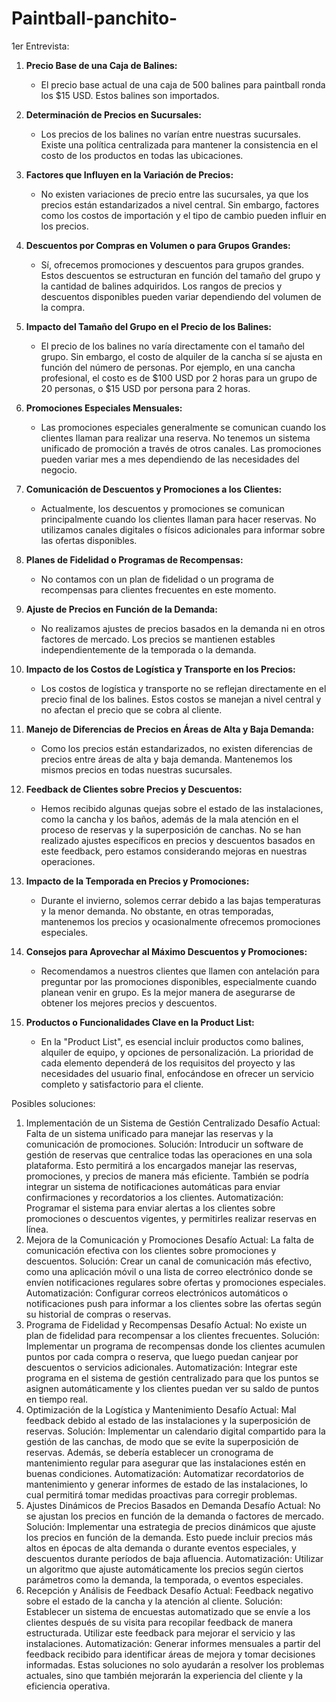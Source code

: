 # Paintball-panchito-

1er Entrevista:

1. **Precio Base de una Caja de Balines:**
   - El precio base actual de una caja de 500 balines para paintball ronda los $15 USD. Estos balines son importados.

2. **Determinación de Precios en Sucursales:**
   - Los precios de los balines no varían entre nuestras sucursales. Existe una política centralizada para mantener la consistencia en el costo de los productos en todas las ubicaciones.

3. **Factores que Influyen en la Variación de Precios:**
   - No existen variaciones de precio entre las sucursales, ya que los precios están estandarizados a nivel central. Sin embargo, factores como los costos de importación y el tipo de cambio pueden influir en los precios.

4. **Descuentos por Compras en Volumen o para Grupos Grandes:**
   - Sí, ofrecemos promociones y descuentos para grupos grandes. Estos descuentos se estructuran en función del tamaño del grupo y la cantidad de balines adquiridos. Los rangos de precios y descuentos disponibles pueden variar dependiendo del volumen de la compra.

5. **Impacto del Tamaño del Grupo en el Precio de los Balines:**
   - El precio de los balines no varía directamente con el tamaño del grupo. Sin embargo, el costo de alquiler de la cancha sí se ajusta en función del número de personas. Por ejemplo, en una cancha profesional, el costo es de $100 USD por 2 horas para un grupo de 20 personas, o $15 USD por persona para 2 horas.

6. **Promociones Especiales Mensuales:**
   - Las promociones especiales generalmente se comunican cuando los clientes llaman para realizar una reserva. No tenemos un sistema unificado de promoción a través de otros canales. Las promociones pueden variar mes a mes dependiendo de las necesidades del negocio.

7. **Comunicación de Descuentos y Promociones a los Clientes:**
   - Actualmente, los descuentos y promociones se comunican principalmente cuando los clientes llaman para hacer reservas. No utilizamos canales digitales o físicos adicionales para informar sobre las ofertas disponibles.

8. **Planes de Fidelidad o Programas de Recompensas:**
   - No contamos con un plan de fidelidad o un programa de recompensas para clientes frecuentes en este momento.

9. **Ajuste de Precios en Función de la Demanda:**
   - No realizamos ajustes de precios basados en la demanda ni en otros factores de mercado. Los precios se mantienen estables independientemente de la temporada o la demanda.

10. **Impacto de los Costos de Logística y Transporte en los Precios:**
    - Los costos de logística y transporte no se reflejan directamente en el precio final de los balines. Estos costos se manejan a nivel central y no afectan el precio que se cobra al cliente.

11. **Manejo de Diferencias de Precios en Áreas de Alta y Baja Demanda:**
    - Como los precios están estandarizados, no existen diferencias de precios entre áreas de alta y baja demanda. Mantenemos los mismos precios en todas nuestras sucursales.

12. **Feedback de Clientes sobre Precios y Descuentos:**
    - Hemos recibido algunas quejas sobre el estado de las instalaciones, como la cancha y los baños, además de la mala atención en el proceso de reservas y la superposición de canchas. No se han realizado ajustes específicos en precios y descuentos basados en este feedback, pero estamos considerando mejoras en nuestras operaciones.

13. **Impacto de la Temporada en Precios y Promociones:**
    - Durante el invierno, solemos cerrar debido a las bajas temperaturas y la menor demanda. No obstante, en otras temporadas, mantenemos los precios y ocasionalmente ofrecemos promociones especiales.

14. **Consejos para Aprovechar al Máximo Descuentos y Promociones:**
    - Recomendamos a nuestros clientes que llamen con antelación para preguntar por las promociones disponibles, especialmente cuando planean venir en grupo. Es la mejor manera de asegurarse de obtener los mejores precios y descuentos.

15. **Productos o Funcionalidades Clave en la Product List:**
    - En la "Product List", es esencial incluir productos como balines, alquiler de equipo, y opciones de personalización. La prioridad de cada elemento dependerá de los requisitos del proyecto y las necesidades del usuario final, enfocándose en ofrecer un servicio completo y satisfactorio para el cliente.

Posibles soluciones:

1. Implementación de un Sistema de Gestión Centralizado
Desafío Actual: Falta de un sistema unificado para manejar las reservas y la comunicación de promociones.
Solución: Introducir un software de gestión de reservas que centralice todas las operaciones en una sola plataforma. Esto permitirá a los encargados manejar las reservas, promociones, y precios de manera más eficiente. También se podría integrar un sistema de notificaciones automáticas para enviar confirmaciones y recordatorios a los clientes.
Automatización: Programar el sistema para enviar alertas a los clientes sobre promociones o descuentos vigentes, y permitirles realizar reservas en línea.
2. Mejora de la Comunicación y Promociones
Desafío Actual: La falta de comunicación efectiva con los clientes sobre promociones y descuentos.
Solución: Crear un canal de comunicación más efectivo, como una aplicación móvil o una lista de correo electrónico donde se envíen notificaciones regulares sobre ofertas y promociones especiales.
Automatización: Configurar correos electrónicos automáticos o notificaciones push para informar a los clientes sobre las ofertas según su historial de compras o reservas.
3. Programa de Fidelidad y Recompensas
Desafío Actual: No existe un plan de fidelidad para recompensar a los clientes frecuentes.
Solución: Implementar un programa de recompensas donde los clientes acumulen puntos por cada compra o reserva, que luego puedan canjear por descuentos o servicios adicionales.
Automatización: Integrar este programa en el sistema de gestión centralizado para que los puntos se asignen automáticamente y los clientes puedan ver su saldo de puntos en tiempo real.
4. Optimización de la Logística y Mantenimiento
Desafío Actual: Mal feedback debido al estado de las instalaciones y la superposición de reservas.
Solución: Implementar un calendario digital compartido para la gestión de las canchas, de modo que se evite la superposición de reservas. Además, se debería establecer un cronograma de mantenimiento regular para asegurar que las instalaciones estén en buenas condiciones.
Automatización: Automatizar recordatorios de mantenimiento y generar informes de estado de las instalaciones, lo cual permitirá tomar medidas proactivas para corregir problemas.
5. Ajustes Dinámicos de Precios Basados en Demanda
Desafío Actual: No se ajustan los precios en función de la demanda o factores de mercado.
Solución: Implementar una estrategia de precios dinámicos que ajuste los precios en función de la demanda. Esto puede incluir precios más altos en épocas de alta demanda o durante eventos especiales, y descuentos durante períodos de baja afluencia.
Automatización: Utilizar un algoritmo que ajuste automáticamente los precios según ciertos parámetros como la demanda, la temporada, o eventos especiales.
6. Recepción y Análisis de Feedback
Desafío Actual: Feedback negativo sobre el estado de la cancha y la atención al cliente.
Solución: Establecer un sistema de encuestas automatizado que se envíe a los clientes después de su visita para recopilar feedback de manera estructurada. Utilizar este feedback para mejorar el servicio y las instalaciones.
Automatización: Generar informes mensuales a partir del feedback recibido para identificar áreas de mejora y tomar decisiones informadas.
Estas soluciones no solo ayudarán a resolver los problemas actuales, sino que también mejorarán la experiencia del cliente y la eficiencia operativa.
